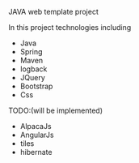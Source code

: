 JAVA web template project

In this project  technologies  including
+ Java
+ Spring
+ Maven
+ logback
+ JQuery
+ Bootstrap
+ Css


TODO:(will be implemented)
- AlpacaJs
- AngularJs
- tiles
- hibernate